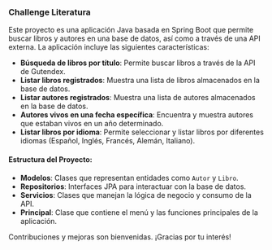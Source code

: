 ### Challenge Literatura

Este proyecto es una aplicación Java basada en Spring Boot que permite buscar libros y autores en una base de datos, así como a través de una API externa. La aplicación incluye las siguientes características:

- **Búsqueda de libros por título**: Permite buscar libros a través de la API de Gutendex.
- **Listar libros registrados**: Muestra una lista de libros almacenados en la base de datos.
- **Listar autores registrados**: Muestra una lista de autores almacenados en la base de datos.
- **Autores vivos en una fecha específica**: Encuentra y muestra autores que estaban vivos en un año determinado.
- **Listar libros por idioma**: Permite seleccionar y listar libros por diferentes idiomas (Español, Inglés, Francés, Alemán, Italiano).

#### Estructura del Proyecto:

- **Modelos**: Clases que representan entidades como `Autor` y `Libro`.
- **Repositorios**: Interfaces JPA para interactuar con la base de datos.
- **Servicios**: Clases que manejan la lógica de negocio y consumo de la API.
- **Principal**: Clase que contiene el menú y las funciones principales de la aplicación.

Contribuciones y mejoras son bienvenidas. ¡Gracias por tu interés!
